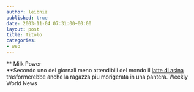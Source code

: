 ```yaml
---
author: leibniz
published: true
date: 2003-11-04 07:31:00+00:00
layout: post
title: Titolo
categories:
- web
---
```


 **   Milk Power   
**Secondo uno dei giornali meno attendibili del mondo il  [ latte di asina ](http://www.weeklyworldnews.com/news/index.cfm?instanceid=59688)trasformerebbe anche la ragazza piu morigerata in una pantera.
  Weekly World News
